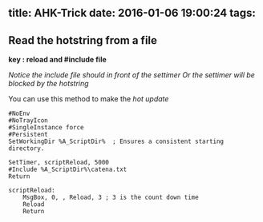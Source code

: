 title: AHK-Trick
date: 2016-01-06 19:00:24
tags: 
---
## Read the hotstring from a file
**key : reload and #include file**

*Notice the include file should in front of the settimer Or the settimer will be blocked by the hotstring*

<!--more-->
You can use this method to make the *hot update*

```
#NoEnv
#NoTrayIcon
#SingleInstance force
#Persistent
SetWorkingDir %A_ScriptDir%  ; Ensures a consistent starting directory.

SetTimer, scriptReload, 5000
#Include %A_ScriptDir%\catena.txt
Return 

scriptReload:
	MsgBox, 0, , Reload, 3 ; 3 is the count down time
	Reload
	Return
```
